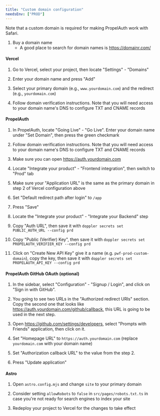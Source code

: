 ```yaml
---
title: "Custom domain configuration"
needsEnv: ["PROD"]
---
```


Note that a custom domain is required for making PropelAuth work with Safari.

1. Buy a domain name
   - A good place to search for domain names is <a href="https://domainr.com/" >https://domainr.com/</a>

#### Vercel

1. Go to Vercel, select your project, then locate "Settings" - "Domains"

1. Enter your domain name and press "Add"

1. Select your primary domain (e.g., `www.yourdomain.com`) and the redirect (e.g., `yourdomain.com`)

1. Follow domain verification instructions. Note that you will need access to your domain name's DNS to configure TXT and CNAME records

#### PropelAuth

1. In PropelAuth, locate "Going Live" - "Go Live". Enter your domain name under "Set Domain", then press the green checkmark

1. Follow domain verification instructions. Note that you will need access to your domain name's DNS to configure TXT and CNAME records

1. Make sure you can open https://auth.yourdomain.com

1. Locate "Integrate your product" - "Frontend integration", then switch to "Prod" tab

1. Make sure your "Application URL" is the same as the primary domain in step 2 of Vercel configuration above

1. Set "Default redirect path after login" to `/app`

1. Press "Save"

1. Locate the "Integrate your product" - "Integrate your Backend" step

1. Copy "Auth URL", then save it with `doppler secrets set PUBLIC_AUTH_URL --config prd`

1. Copy "Public (Verifier) Key", then save it with `doppler secrets set PROPELAUTH_VERIFIER_KEY --config prd`

1. Click on "Create New API Key" give it a name (e.g. `pwf-prod-custom-domain`), copy the key, then save it with `doppler secrets set PROPELAUTH_API_KEY --config prd`

#### PropelAuth GitHub OAuth (optional)

1. In the sidebar, select "Configuration" - "Signup / Login", and click on "Sign in with GitHub".

1. You going to see two URLs in the "Authorized redirect URIs" section. Copy the second one that looks like https://auth.yourdomain.com/github/callback, this URL is going to be used in the next step.

1. Open <a href="https://github.com/settings/developers">https://github.com/settings/developers</a>, select "Prompts with Friends" application, then click on it.

1. Set "Homepage URL" to `https://auth.yourdomain.com` (replace `yourdomain.com` with your domain name)

1. Set "Authorization callback URL" to the value from the step 2.

1. Press "Update application"

#### Astro

1. Open `astro.config.mjs` and change `site` to your primary domain

1. Consider setting `allowRobots` to `false` in `src/pages/robots.txt.ts` in case you're not ready for search engines to index your site

1. Redeploy your project to Vercel for the changes to take effect
